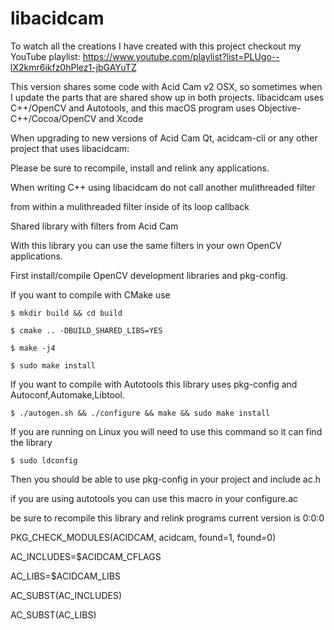 # libacidcam

To watch all the creations I have created with this project checkout my YouTube playlist: https://www.youtube.com/playlist?list=PLUgo--lX2kmr6ikfz0hPlez1-jbGAYuTZ

This version shares some code with Acid Cam v2 OSX, so sometimes when I update the parts that are shared show up in both projects. libacidcam uses C++/OpenCV and Autotools, and this macOS program uses Objective-C++/Cocoa/OpenCV and Xcode

When upgrading to new versions of Acid Cam Qt, acidcam-cli or any other project that uses libacidcam:

Please be sure to recompile, install and relink any applications.

When writing C++ using libacidcam  do not call another mulithreaded filter

from within a mulithreaded filter inside of its loop callback

Shared library with filters from Acid Cam

With this library you can use the same filters in your own OpenCV applications.

First install/compile OpenCV development libraries  and pkg-config.

If you want to compile with CMake use

	$ mkdir build && cd build

	$ cmake .. -DBUILD_SHARED_LIBS=YES

	$ make -j4

	$ sudo make install

If you want to compile with Autotools this library uses pkg-config and Autoconf,Automake,Libtool.
	
	$ ./autogen.sh && ./configure && make && sudo make install

If you are running on Linux you will need to use this command so it can find the library

	$ sudo ldconfig

Then you should be able to use pkg-config in your project and include ac.h

if you are using autotools you can use this macro in your configure.ac

be sure to recompile this library and relink programs current version is 0:0:0

PKG_CHECK_MODULES(ACIDCAM, acidcam, found=1, found=0)

AC_INCLUDES=$ACIDCAM_CFLAGS

AC_LIBS=$ACIDCAM_LIBS

AC_SUBST(AC_INCLUDES)

AC_SUBST(AC_LIBS)



